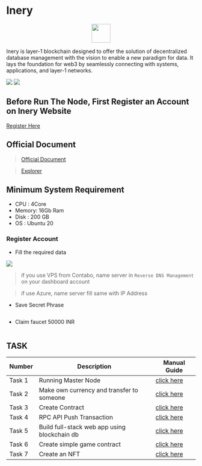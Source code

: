 # Inery

<div align="center">

<img src="https://user-images.githubusercontent.com/38981255/184088981-3f7376ae-7039-4915-98f5-16c3637ccea3.PNG" alt="" height="50">

</div>

Inery is layer-1 blockchain designed to offer the solution of decentralized database management with the vision to enable a new paradigm for data. It lays the foundation for web3 by seamlessly connecting with systems, applications, and layer-1 networks.

[![](https://user-images.githubusercontent.com/50621007/176236430-53b0f4de-41ff-41f7-92a1-4233890a90c8.png)](https://discord.gg/inery) [![](https://user-images.githubusercontent.com/50621007/183283867-56b4d69f-bc6e-4939-b00a-72aa019d1aea.png)](https://t.me/inery\_blockchain)

## Before Run The Node, First Register an Account on Inery Website

[Register Here](https://testnet.inery.io/)

## Official Document

> [Official Document](https://docs.inery.io/)

> [Explorer](https://explorer.inery.io/)

## Minimum System Requirement

* CPU : 4Core
* Memory: 16Gb Ram
* Disk : 200 GB
* OS : Ubuntu 20

### Register Account

* Fill the required data

![](https://user-images.githubusercontent.com/103183907/193440373-d80c8a88-fadf-4a59-a17f-208b54532369.png)

> if you use VPS from Contabo, name server in `Reverse DNS Management` on your dashboard account

> if use Azure, name server fill same with IP Address

* Save Secret Phrase

<div align="center">

<img src="https://user-images.githubusercontent.com/38981255/184137069-71beff53-73e6-47e3-b76f-670c269c12b3.PNG" alt="">

</div>

* Claim faucet 50000 INR

<div align="center">

<img src="https://user-images.githubusercontent.com/103183907/193440482-757cd5f9-a58c-45a9-961c-a21152e3c15b.png" alt="">

</div>

## TASK

| Number | Description                                  | Manual Guide                  |
| ------ | -------------------------------------------- | ----------------------------- |
| Task 1 | Running Master Node                          | [click here](Task/task\_1.md) |
| Task 2 | Make own currency and transfer to someone    | [click here](Task/task\_2.md) |
| Task 3 | Create Contract                              | [click here](./)              |
| Task 4 | RPC API Push Transaction                     | [click here](./)              |
| Task 5 | Build full-stack web app using blockchain db | [click here](./)              |
| Task 6 | Create simple game contract                  | [click here](./)              |
| Task 7 | Create an NFT                                | [click here](./)              |
